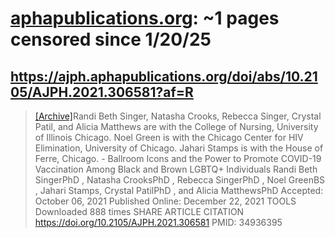 



# [aphapublications.org](aphapublications.org): ~1 pages censored since 1/20/25

## https://ajph.aphapublications.org/doi/abs/10.2105/AJPH.2021.306581?af=R


> [[Archive]](https://web.archive.org/web/20240000000000*/https://ajph.aphapublications.org/doi/abs/10.2105/AJPH.2021.306581?af=R)Randi Beth Singer, Natasha Crooks, Rebecca Singer, Crystal Patil, and Alicia Matthews are with the College of Nursing, University of Illinois Chicago. Noel Green is with the Chicago Center for HIV Elimination, University of Chicago. Jahari Stamps is with the House of Ferre, Chicago. - Ballroom Icons and the Power to Promote COVID-19 Vaccination Among Black and Brown LGBTQ+ Individuals Randi Beth SingerPhD , Natasha CrooksPhD , Rebecca SingerPhD , Noel GreenBS , Jahari Stamps, Crystal PatilPhD , and Alicia MatthewsPhD Accepted: October 06, 2021 Published Online: December 22, 2021 TOOLS Downloaded 888 times SHARE ARTICLE CITATION https://doi.org/10.2105/AJPH.2021.306581 PMID: 34936395
